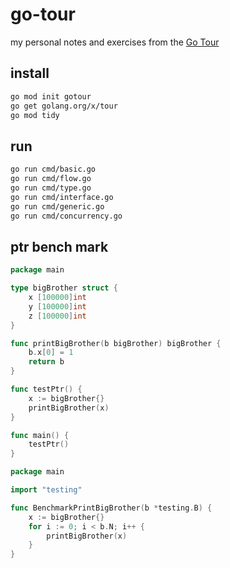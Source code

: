 # go-tour

my personal notes and exercises from the [Go Tour](https://tour.golang.org/)

## install

```bash
go mod init gotour
go get golang.org/x/tour
go mod tidy
```

## run

```bash
go run cmd/basic.go
go run cmd/flow.go
go run cmd/type.go
go run cmd/interface.go
go run cmd/generic.go
go run cmd/concurrency.go
```

## ptr bench mark

```go
package main

type bigBrother struct {
	x [100000]int
	y [100000]int
	z [100000]int
}

func printBigBrother(b bigBrother) bigBrother {
	b.x[0] = 1
	return b
}

func testPtr() {
	x := bigBrother{}
	printBigBrother(x)
}

func main() {
	testPtr()
}
```

```go
package main

import "testing"

func BenchmarkPrintBigBrother(b *testing.B) {
	x := bigBrother{}
	for i := 0; i < b.N; i++ {
		printBigBrother(x)
	}
}
```